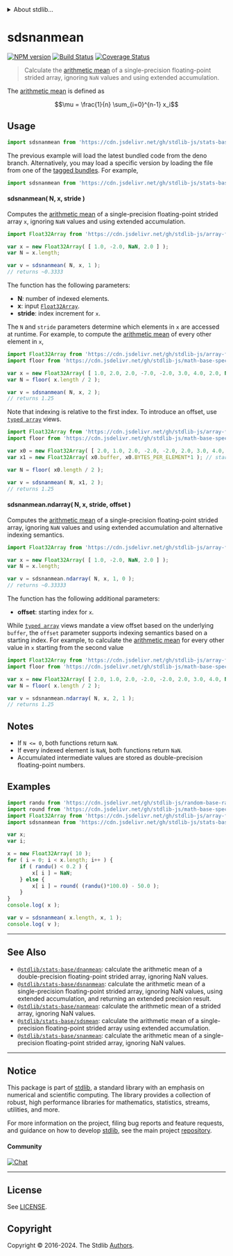 <!--

@license Apache-2.0

Copyright (c) 2020 The Stdlib Authors.

Licensed under the Apache License, Version 2.0 (the "License");
you may not use this file except in compliance with the License.
You may obtain a copy of the License at

   http://www.apache.org/licenses/LICENSE-2.0

Unless required by applicable law or agreed to in writing, software
distributed under the License is distributed on an "AS IS" BASIS,
WITHOUT WARRANTIES OR CONDITIONS OF ANY KIND, either express or implied.
See the License for the specific language governing permissions and
limitations under the License.

-->


<details>
  <summary>
    About stdlib...
  </summary>
  <p>We believe in a future in which the web is a preferred environment for numerical computation. To help realize this future, we've built stdlib. stdlib is a standard library, with an emphasis on numerical and scientific computation, written in JavaScript (and C) for execution in browsers and in Node.js.</p>
  <p>The library is fully decomposable, being architected in such a way that you can swap out and mix and match APIs and functionality to cater to your exact preferences and use cases.</p>
  <p>When you use stdlib, you can be absolutely certain that you are using the most thorough, rigorous, well-written, studied, documented, tested, measured, and high-quality code out there.</p>
  <p>To join us in bringing numerical computing to the web, get started by checking us out on <a href="https://github.com/stdlib-js/stdlib">GitHub</a>, and please consider <a href="https://opencollective.com/stdlib">financially supporting stdlib</a>. We greatly appreciate your continued support!</p>
</details>

# sdsnanmean

[![NPM version][npm-image]][npm-url] [![Build Status][test-image]][test-url] [![Coverage Status][coverage-image]][coverage-url] <!-- [![dependencies][dependencies-image]][dependencies-url] -->

> Calculate the [arithmetic mean][arithmetic-mean] of a single-precision floating-point strided array, ignoring `NaN` values and using extended accumulation.

<section class="intro">

The [arithmetic mean][arithmetic-mean] is defined as

<!-- <equation class="equation" label="eq:arithmetic_mean" align="center" raw="\mu = \frac{1}{n} \sum_{i=0}^{n-1} x_i" alt="Equation for the arithmetic mean."> -->

```math
\mu = \frac{1}{n} \sum_{i=0}^{n-1} x_i
```

<!-- <div class="equation" align="center" data-raw-text="\mu = \frac{1}{n} \sum_{i=0}^{n-1} x_i" data-equation="eq:arithmetic_mean">
    <img src="https://cdn.jsdelivr.net/gh/stdlib-js/stdlib@7638f611df506ae4d657dfba78a23ad5a04d904a/lib/node_modules/@stdlib/stats/base/sdsnanmean/docs/img/equation_arithmetic_mean.svg" alt="Equation for the arithmetic mean.">
    <br>
</div> -->

<!-- </equation> -->

</section>

<!-- /.intro -->



<section class="usage">

## Usage

```javascript
import sdsnanmean from 'https://cdn.jsdelivr.net/gh/stdlib-js/stats-base-sdsnanmean@deno/mod.js';
```
The previous example will load the latest bundled code from the deno branch. Alternatively, you may load a specific version by loading the file from one of the [tagged bundles](https://github.com/stdlib-js/stats-base-sdsnanmean/tags). For example,

```javascript
import sdsnanmean from 'https://cdn.jsdelivr.net/gh/stdlib-js/stats-base-sdsnanmean@v0.2.0-deno/mod.js';
```

#### sdsnanmean( N, x, stride )

Computes the [arithmetic mean][arithmetic-mean] of a single-precision floating-point strided array `x`, ignoring `NaN` values and using extended accumulation.

```javascript
import Float32Array from 'https://cdn.jsdelivr.net/gh/stdlib-js/array-float32@deno/mod.js';

var x = new Float32Array( [ 1.0, -2.0, NaN, 2.0 ] );
var N = x.length;

var v = sdsnanmean( N, x, 1 );
// returns ~0.3333
```

The function has the following parameters:

-   **N**: number of indexed elements.
-   **x**: input [`Float32Array`][@stdlib/array/float32].
-   **stride**: index increment for `x`.

The `N` and `stride` parameters determine which elements in `x` are accessed at runtime. For example, to compute the [arithmetic mean][arithmetic-mean] of every other element in `x`,

```javascript
import Float32Array from 'https://cdn.jsdelivr.net/gh/stdlib-js/array-float32@deno/mod.js';
import floor from 'https://cdn.jsdelivr.net/gh/stdlib-js/math-base-special-floor@deno/mod.js';

var x = new Float32Array( [ 1.0, 2.0, 2.0, -7.0, -2.0, 3.0, 4.0, 2.0, NaN ] );
var N = floor( x.length / 2 );

var v = sdsnanmean( N, x, 2 );
// returns 1.25
```

Note that indexing is relative to the first index. To introduce an offset, use [`typed array`][mdn-typed-array] views.

<!-- eslint-disable stdlib/capitalized-comments -->

```javascript
import Float32Array from 'https://cdn.jsdelivr.net/gh/stdlib-js/array-float32@deno/mod.js';
import floor from 'https://cdn.jsdelivr.net/gh/stdlib-js/math-base-special-floor@deno/mod.js';

var x0 = new Float32Array( [ 2.0, 1.0, 2.0, -2.0, -2.0, 2.0, 3.0, 4.0, NaN ] );
var x1 = new Float32Array( x0.buffer, x0.BYTES_PER_ELEMENT*1 ); // start at 2nd element

var N = floor( x0.length / 2 );

var v = sdsnanmean( N, x1, 2 );
// returns 1.25
```

#### sdsnanmean.ndarray( N, x, stride, offset )

Computes the [arithmetic mean][arithmetic-mean] of a single-precision floating-point strided array, ignoring `NaN` values and using extended accumulation and alternative indexing semantics.

```javascript
import Float32Array from 'https://cdn.jsdelivr.net/gh/stdlib-js/array-float32@deno/mod.js';

var x = new Float32Array( [ 1.0, -2.0, NaN, 2.0 ] );
var N = x.length;

var v = sdsnanmean.ndarray( N, x, 1, 0 );
// returns ~0.33333
```

The function has the following additional parameters:

-   **offset**: starting index for `x`.

While [`typed array`][mdn-typed-array] views mandate a view offset based on the underlying `buffer`, the `offset` parameter supports indexing semantics based on a starting index. For example, to calculate the [arithmetic mean][arithmetic-mean] for every other value in `x` starting from the second value

```javascript
import Float32Array from 'https://cdn.jsdelivr.net/gh/stdlib-js/array-float32@deno/mod.js';
import floor from 'https://cdn.jsdelivr.net/gh/stdlib-js/math-base-special-floor@deno/mod.js';

var x = new Float32Array( [ 2.0, 1.0, 2.0, -2.0, -2.0, 2.0, 3.0, 4.0, NaN ] );
var N = floor( x.length / 2 );

var v = sdsnanmean.ndarray( N, x, 2, 1 );
// returns 1.25
```

</section>

<!-- /.usage -->

<section class="notes">

## Notes

-   If `N <= 0`, both functions return `NaN`.
-   If every indexed element is `NaN`, both functions return `NaN`.
-   Accumulated intermediate values are stored as double-precision floating-point numbers.

</section>

<!-- /.notes -->

<section class="examples">

## Examples

<!-- eslint no-undef: "error" -->

```javascript
import randu from 'https://cdn.jsdelivr.net/gh/stdlib-js/random-base-randu@deno/mod.js';
import round from 'https://cdn.jsdelivr.net/gh/stdlib-js/math-base-special-round@deno/mod.js';
import Float32Array from 'https://cdn.jsdelivr.net/gh/stdlib-js/array-float32@deno/mod.js';
import sdsnanmean from 'https://cdn.jsdelivr.net/gh/stdlib-js/stats-base-sdsnanmean@deno/mod.js';

var x;
var i;

x = new Float32Array( 10 );
for ( i = 0; i < x.length; i++ ) {
    if ( randu() < 0.2 ) {
        x[ i ] = NaN;
    } else {
        x[ i ] = round( (randu()*100.0) - 50.0 );
    }
}
console.log( x );

var v = sdsnanmean( x.length, x, 1 );
console.log( v );
```

</section>

<!-- /.examples -->

<!-- Section for related `stdlib` packages. Do not manually edit this section, as it is automatically populated. -->

<section class="related">

* * *

## See Also

-   <span class="package-name">[`@stdlib/stats-base/dnanmean`][@stdlib/stats/base/dnanmean]</span><span class="delimiter">: </span><span class="description">calculate the arithmetic mean of a double-precision floating-point strided array, ignoring NaN values.</span>
-   <span class="package-name">[`@stdlib/stats-base/dsnanmean`][@stdlib/stats/base/dsnanmean]</span><span class="delimiter">: </span><span class="description">calculate the arithmetic mean of a single-precision floating-point strided array, ignoring NaN values, using extended accumulation, and returning an extended precision result.</span>
-   <span class="package-name">[`@stdlib/stats-base/nanmean`][@stdlib/stats/base/nanmean]</span><span class="delimiter">: </span><span class="description">calculate the arithmetic mean of a strided array, ignoring NaN values.</span>
-   <span class="package-name">[`@stdlib/stats-base/sdsmean`][@stdlib/stats/base/sdsmean]</span><span class="delimiter">: </span><span class="description">calculate the arithmetic mean of a single-precision floating-point strided array using extended accumulation.</span>
-   <span class="package-name">[`@stdlib/stats-base/snanmean`][@stdlib/stats/base/snanmean]</span><span class="delimiter">: </span><span class="description">calculate the arithmetic mean of a single-precision floating-point strided array, ignoring NaN values.</span>

</section>

<!-- /.related -->

<!-- Section for all links. Make sure to keep an empty line after the `section` element and another before the `/section` close. -->


<section class="main-repo" >

* * *

## Notice

This package is part of [stdlib][stdlib], a standard library with an emphasis on numerical and scientific computing. The library provides a collection of robust, high performance libraries for mathematics, statistics, streams, utilities, and more.

For more information on the project, filing bug reports and feature requests, and guidance on how to develop [stdlib][stdlib], see the main project [repository][stdlib].

#### Community

[![Chat][chat-image]][chat-url]

---

## License

See [LICENSE][stdlib-license].


## Copyright

Copyright &copy; 2016-2024. The Stdlib [Authors][stdlib-authors].

</section>

<!-- /.stdlib -->

<!-- Section for all links. Make sure to keep an empty line after the `section` element and another before the `/section` close. -->

<section class="links">

[npm-image]: http://img.shields.io/npm/v/@stdlib/stats-base-sdsnanmean.svg
[npm-url]: https://npmjs.org/package/@stdlib/stats-base-sdsnanmean

[test-image]: https://github.com/stdlib-js/stats-base-sdsnanmean/actions/workflows/test.yml/badge.svg?branch=v0.2.0
[test-url]: https://github.com/stdlib-js/stats-base-sdsnanmean/actions/workflows/test.yml?query=branch:v0.2.0

[coverage-image]: https://img.shields.io/codecov/c/github/stdlib-js/stats-base-sdsnanmean/main.svg
[coverage-url]: https://codecov.io/github/stdlib-js/stats-base-sdsnanmean?branch=main

<!--

[dependencies-image]: https://img.shields.io/david/stdlib-js/stats-base-sdsnanmean.svg
[dependencies-url]: https://david-dm.org/stdlib-js/stats-base-sdsnanmean/main

-->

[chat-image]: https://img.shields.io/gitter/room/stdlib-js/stdlib.svg
[chat-url]: https://app.gitter.im/#/room/#stdlib-js_stdlib:gitter.im

[stdlib]: https://github.com/stdlib-js/stdlib

[stdlib-authors]: https://github.com/stdlib-js/stdlib/graphs/contributors

[umd]: https://github.com/umdjs/umd
[es-module]: https://developer.mozilla.org/en-US/docs/Web/JavaScript/Guide/Modules

[deno-url]: https://github.com/stdlib-js/stats-base-sdsnanmean/tree/deno
[deno-readme]: https://github.com/stdlib-js/stats-base-sdsnanmean/blob/deno/README.md
[umd-url]: https://github.com/stdlib-js/stats-base-sdsnanmean/tree/umd
[umd-readme]: https://github.com/stdlib-js/stats-base-sdsnanmean/blob/umd/README.md
[esm-url]: https://github.com/stdlib-js/stats-base-sdsnanmean/tree/esm
[esm-readme]: https://github.com/stdlib-js/stats-base-sdsnanmean/blob/esm/README.md
[branches-url]: https://github.com/stdlib-js/stats-base-sdsnanmean/blob/main/branches.md

[stdlib-license]: https://raw.githubusercontent.com/stdlib-js/stats-base-sdsnanmean/main/LICENSE

[arithmetic-mean]: https://en.wikipedia.org/wiki/Arithmetic_mean

[@stdlib/array/float32]: https://github.com/stdlib-js/array-float32/tree/deno

[mdn-typed-array]: https://developer.mozilla.org/en-US/docs/Web/JavaScript/Reference/Global_Objects/TypedArray

<!-- <related-links> -->

[@stdlib/stats/base/dnanmean]: https://github.com/stdlib-js/stats-base-dnanmean/tree/deno

[@stdlib/stats/base/dsnanmean]: https://github.com/stdlib-js/stats-base-dsnanmean/tree/deno

[@stdlib/stats/base/nanmean]: https://github.com/stdlib-js/stats-base-nanmean/tree/deno

[@stdlib/stats/base/sdsmean]: https://github.com/stdlib-js/stats-base-sdsmean/tree/deno

[@stdlib/stats/base/snanmean]: https://github.com/stdlib-js/stats-base-snanmean/tree/deno

<!-- </related-links> -->

</section>

<!-- /.links -->
